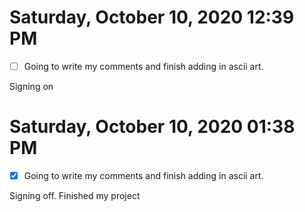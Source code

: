 # Saturday, October 10, 2020 12:39 PM

- [ ] Going to write my comments and finish adding in ascii art.

Signing on

# Saturday, October 10, 2020 01:38 PM

- [x] Going to write my comments and finish adding in ascii art.

Signing off. Finished my project